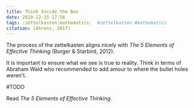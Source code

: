```yaml
---
title: Think Inside the Box
date: 2020-12-15 17:56
tags: :zettelkasten:mathematics:  #zettelkasten #mathematics
citation: (Ahrens, 2017)
---
```

The process of the zettelkasten aligns nicely with _The 5 Elements of Effective Thinking_ (Burger & Starbird, 2012). 

It is important to ensure what we see is true to reality. Think in terms of Abraham Wald who recommended to add amour to where the bullet holes weren't.

#TODO 

Read _The 5 Elements of Effective Thinking_.
